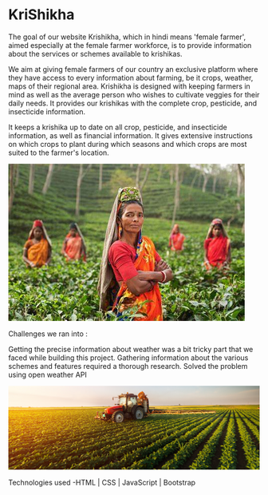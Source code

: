 # KriShikha


The goal of our website Krishikha, which in hindi means 'female farmer', aimed especially at the female farmer workforce, is to provide information about the services or schemes available to krishikas.

We aim at giving female farmers of our country an exclusive platform where they have access to every information about farming, be it crops, weather, maps of their regional area. Krishikha is designed with keeping farmers in mind as well as the average person who wishes to cultivate veggies for their daily needs. It provides our krishikas with the complete crop, pesticide, and insecticide information.

It keeps a krishika up to date on all crop, pesticide, and insecticide information, as well as financial information. It gives extensive instructions on which crops to plant during which seasons and which crops are most suited to the farmer's location.

 ![th.png](https://github.com/ShubhangiBatra/krishikha/blob/main/th.jpg)
 
 Challenges we ran into :

Getting the precise information about weather was a bit tricky part that we faced while building this project.
Gathering information about the various schemes and features required a thorough research.
Solved the problem using open weather API

 ![5.6._aaheader.png](https://github.com/ShubhangiBatra/krishikha/blob/main/5.6._aaheader.png)
 
 Technologies used -HTML | CSS | JavaScript | Bootstrap

